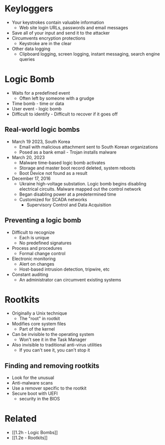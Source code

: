 # Keyloggers
- Your keystrokes contain valuable information
	- Web site login URLs, passwords and email messages
- Save all of your input and send it to the attacker
- Circumvents encryption protections
	- Keystroke are in the clear
- Other data logging
	- Clipboard logging, screen logging, instant messaging, search engine queries
# Logic Bomb
- Waits for a predefined event
	- Often left by someone with a grudge
- Time bomb - time or data
- User event - logic bomb
- Difficult to identify - Difficult to recover if it goes off
## Real-world logic bombs
- March 19 2023, South Korea
	- Email with malicious attachment sent to South Korean organizations
	- Posed as a bank email - Trojan installs malware
- March 20, 2023
	- Malware time-based logic bomb activates
	- Storage and master boot record deleted, system reboots
	- Boot Device not found as a result
- December 17, 2016
	- Ukraine high-voltage substation. Logic bomb begins disabling electrical circuits. Malware mapped out the control network
	- Began disabling power at a predetermined time
	- Customized for SCADA networks
		- Supervisory Control and Data Acquisition
## Preventing a logic bomb
- Difficult to recognize
	- Each is unique
	- No predefined signatures
- Process and procedures
	- Formal change control
- Electronic monitoring
	- Alert on changes
	- Host-based intrusion detection, tripwire, etc
- Constant auditing
	- An administrator can circumvent existing systems
# Rootkits
- Originally a Unix technique
	- The "root" in rootkit
- Modifies core system files
	- Part of the kernel
- Can be invisible to the operating system
	- Won't see it in the Task Manager
- Also invisible to traditional anti-virus utilities
	- If you can't see it, you can't stop it
## Finding and removing rootkits
- Look for the unusual
- Anti-malware scans
- Use a remover specific to the rootkit
- Secure boot with UEFI
	- security in the BIOS
# Related
- [[1.2h - Logic Bombs]]
- [[1.2e - Rootkits]]